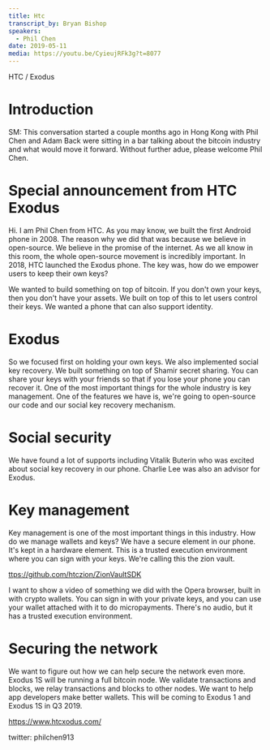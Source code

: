 ```yaml
---
title: Htc
transcript_by: Bryan Bishop
speakers:
  - Phil Chen
date: 2019-05-11
media: https://youtu.be/CyieujRFk3g?t=8077
---
```

HTC / Exodus

# Introduction

SM: This conversation started a couple months ago in Hong Kong with Phil Chen and Adam Back were sitting in a bar talking about the bitcoin industry and what would move it forward. Without further adue, please welcome Phil Chen.

# Special announcement from HTC Exodus

Hi. I am Phil Chen from HTC. As you may know, we  built the first Android phone in 2008. The reason why we did that was because we believe in open-source. We believe in the promise of the internet. As we all know in this room, the whole open-source movement is incredibly important. In 2018, HTC launched the Exodus phone. The key was, how do we empower users to keep their own keys?

We wanted to build something on top of bitcoin. If you don't own your keys, then you don't have your assets. We built on top of this to let users control their keys.  We wanted a phone that can also support identity.

# Exodus

So we focused first on holding your own keys. We also implemented social key recovery. We built something on top of Shamir secret sharing. You can share your keys with your friends so that if you lose your phone you can recover it. One of the most important things for the whole industry is key management. One of the features we have is, we're going to open-source our code and our social key recovery mechanism.

# Social security

We have found a lot of supports including Vitalik Buterin who was excited about social key recovery in our phone. Charlie Lee was also an advisor for Exodus.

# Key management

Key management is one of the most important things in this industry. How do we manage wallets and keys? We have a secure element in our phone. It's kept in a hardware element. This is a trusted execution environment where you can sign with your keys. We're calling this the zion vault.

<ttps://github.com/htczion/ZionVaultSDK>

I want to show a video of something we did with the Opera browser, built in with crypto wallets. You can sign in with your private keys, and you can use your wallet attached with it to do micropayments. There's no audio, but it has a trusted execution environment.

# Securing the network

We want to figure out how we can help secure the network even more. Exodus 1S will be running a full bitcoin node. We validate transactions and blocks, we relay transactions and blocks to other nodes. We want to help app developers make better wallets. This will be coming to Exodus 1 and Exodus 1S in Q3 2019.

https://www.htcxodus.com/

twitter: philchen913
